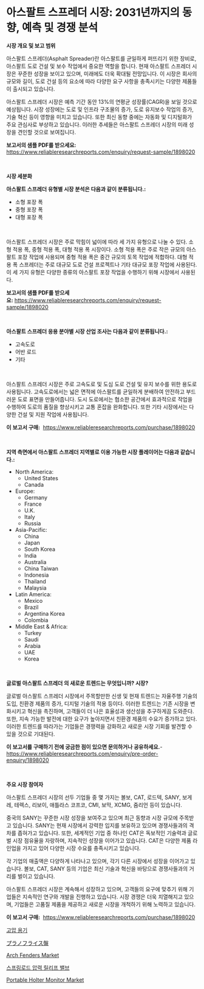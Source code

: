 <p><h1>아스팔트 스프레더 시장: 2031년까지의 동향, 예측 및 경쟁 분석</h1></p><p><strong>시장 개요 및 보고 범위</strong></p>
<p><p>아스팔트 스프레더(Asphalt Spreader)란 아스팔트를 균일하게 퍼뜨리기 위한 장비로, 아스팔트 도로 건설 및 보수 작업에서 중요한 역할을 합니다. 현재 아스팔트 스프레더 시장은 꾸준한 성장을 보이고 있으며, 미래에도 더욱 확대될 전망입니다. 이 시장은 회사의 규모와 길이, 도로 건설 등의 요소에 따라 다양한 요구 사항을 충족시키는 다양한 제품들이 출시되고 있습니다. </p><p>아스팔트 스프레더 시장은 예측 기간 동안 13%의 연평균 성장률(CAGR)을 보일 것으로 예상됩니다. 시장 성장에는 도로 및 인프라 구조물의 증가, 도로 유지보수 작업의 증가, 기술 혁신 등이 영향을 미치고 있습니다. 또한 최신 동향 중에는 자동화 및 디지털화가 주요 관심사로 부상하고 있습니다. 이러한 추세들은 아스팔트 스프레더 시장의 미래 성장을 견인할 것으로 보여집니다. </p></p>
<p><strong>보고서의 샘플 PDF를 받으세요:</strong> <a href="https://www.reliableresearchreports.com/enquiry/request-sample/1898020">https://www.reliableresearchreports.com/enquiry/request-sample/1898020</a></p>
<p>&nbsp;</p>
<p><strong>시장 세분화</strong></p>
<p><strong>아스팔트 스프레더 유형별 시장 분석은 다음과 같이 분류됩니다.:</strong></p>
<p><ul><li>소형 포장 폭</li><li>중형 포장 폭</li><li>대형 포장 폭</li></ul></p>
<p>&nbsp;</p>
<p><p>아스팔트 스프레더 시장은 주로 막힘이 넓이에 따라 세 가지 유형으로 나눌 수 있다. 소형 적용 폭, 중형 적용 폭, 대형 적용 폭 시장이다. 소형 적용 폭은 주로 작은 규모의 아스팔트 포장 작업에 사용되며 중형 적용 폭은 중간 규모의 토목 작업에 적합하다. 대형 적용 폭 스프레더는 주로 대규모 도로 건설 프로젝트나 기타 대규모 포장 작업에 사용된다. 이 세 가지 유형은 다양한 종류의 아스팔트 포장 작업을 수행하기 위해 시장에서 사용된다.</p></p>
<p><strong>보고서의 샘플 PDF를 받으세요:</strong>&nbsp;<a href="https://www.reliableresearchreports.com/enquiry/request-sample/1898020">https://www.reliableresearchreports.com/enquiry/request-sample/1898020</a></p>
<p>&nbsp;</p>
<p><strong> 아스팔트 스프레더 응용 분야별 시장 산업 조사는 다음과 같이 분류됩니다.:</strong></p>
<p><ul><li>고속도로</li><li>어반 로드</li><li>기타</li></ul></p>
<p>&nbsp;</p>
<p><p>아스팔트 스프레더 시장은 주로 고속도로 및 도심 도로 건설 및 유지 보수를 위한 용도로 사용됩니다. 고속도로에서는 넓은 면적에 아스팔트를 균일하게 분배하여 안전하고 부드러운 도로 표면을 만들어줍니다. 도시 도로에서는 협소한 공간에서 효과적으로 작업을 수행하여 도로의 품질을 향상시키고 교통 혼잡을 완화합니다. 또한 기타 시장에서는 다양한 건설 및 지원 작업에 사용됩니다.</p></p>
<p><strong>이 보고서 구매:</strong>&nbsp; <a href="https://www.reliableresearchreports.com/purchase/1898020">https://www.reliableresearchreports.com/purchase/1898020</a></p>
<p>&nbsp;</p>
<p><strong>지역 측면에서 아스팔트 스프레더 지역별로 이용 가능한 시장 플레이어는 다음과 같습니다.:</strong></p>
<p><ul>
    <li>
        North America:
        <ul>
            <li>United States</li>
            <li>Canada</li>
        </ul>
    </li>
    <li>
        Europe:
        <ul>
            <li>Germany</li>
            <li>France</li>
            <li>U.K.</li>
            <li>Italy</li>
            <li>Russia</li>
        </ul>
    </li>
    <li>
        Asia-Pacific:
        <ul>
            <li>China</li>
            <li>Japan</li>
            <li>South Korea</li>
            <li>India</li>
            <li>Australia</li>
            <li>China Taiwan</li>
            <li>Indonesia</li>
            <li>Thailand</li>
            <li>Malaysia</li>
        </ul>
    </li>
    <li>
        Latin America:
        <ul>
            <li>Mexico</li>
            <li>Brazil</li>
            <li>Argentina Korea</li>
            <li>Colombia</li>
        </ul>
    </li>
    <li>
        Middle East & Africa:
        <ul>
            <li>Turkey</li>
            <li>Saudi</li>
            <li>Arabia</li>
            <li>UAE</li>
            <li>Korea</li>
        </ul>
    </li>
    </ul></p>
<p>&nbsp;</p>
<p><strong>글로벌 아스팔트 스프레더 의 새로운 트렌드는 무엇입니까? 시장?</strong></p>
<p><p>글로벌 아스팔트 스프레더 시장에서 주목할만한 신생 및 현재 트렌드는 자율주행 기술의 도입, 친환경 제품의 증가, 디지털 기술의 적용 등이다. 이러한 트렌드는 기존 시장을 변화시키고 혁신을 촉진하며, 고객들이 더 나은 효율성과 생산성을 추구하게끔 도와준다. 또한, 지속 가능한 발전에 대한 요구가 높아지면서 친환경 제품의 수요가 증가하고 있다. 이러한 트렌드를 따라가는 기업들은 경쟁력을 강화하고 새로운 시장 기회를 발견할 수 있을 것으로 기대된다.</p></p>
<p><strong>이 보고서를 구매하기 전에 궁금한 점이 있으면 문의하거나 공유하세요.</strong>- <a href="https://www.reliableresearchreports.com/enquiry/pre-order-enquiry/1898020">https://www.reliableresearchreports.com/enquiry/pre-order-enquiry/1898020</a></p>
<p>&nbsp;</p>
<p><strong>주요 시장 참여자</strong></p>
<p><p>아스팔트 스프레더 시장의 선두 기업들 중 몇 가지는 볼보, CAT, 로드텍, SANY, 보게레, 테렉스, 리보이, 애틀라스 코프코, CMI, 보막, XCMG, 줌리언 등이 있습니다.</p><p>중국의 SANY는 꾸준한 시장 성장을 보여주고 있으며 최근 동향과 시장 규모에 주목받고 있습니다. SANY는 현재 시장에서 강력한 입지를 보유하고 있으며 경쟁사들과의 격차를 좁혀가고 있습니다. 또한, 세계적인 기업 중 하나인 CAT은 독보적인 기술력과 글로벌 시장 점유율을 자랑하며, 지속적인 성장을 이어가고 있습니다. CAT은 다양한 제품 라인업을 가지고 있어 다양한 시장 수요를 충족시키고 있습니다.</p><p>각 기업의 매출액은 다양하게 나타나고 있으며, 각기 다른 시장에서 성장을 이어가고 있습니다. 볼보, CAT, SANY 등의 기업은 최신 기술과 혁신을 바탕으로 경쟁사들과의 거리를 벌이고 있습니다.</p><p>아스팔트 스프레더 시장은 계속해서 성장하고 있으며, 고객들의 요구에 맞추기 위해 기업들은 지속적인 연구와 개발을 진행하고 있습니다. 시장 경쟁은 더욱 치열해지고 있으며, 기업들은 고품질 제품을 제공하고 새로운 시장을 개척하기 위해 노력하고 있습니다.</p></p>
<p><strong>이 보고서 구매:</strong>&nbsp;&nbsp;<a href="https://www.reliableresearchreports.com/purchase/1898020">https://www.reliableresearchreports.com/purchase/1898020</a></p>
<p><p><a href="https://medium.com/@cute_priencsss/%EA%B3%A0%EC%95%95-%EC%9A%A9%EA%B8%B0-%EC%8B%9C%EC%9E%A5%EC%9D%80-%EC%8B%9C%EC%9E%A5-%EC%A0%90%EC%9C%A0%EC%9C%A8-%ED%81%AC%EA%B8%B0-%EB%B0%8F-2031%EB%85%84%EA%B9%8C%EC%A7%80%EC%9D%98-%EC%98%88%EC%B8%A1%EC%97%90-%EC%B4%88%EC%A0%90%EC%9D%84-%EB%A7%9E%EC%B6%94%EA%B3%A0-%EC%9E%88%EC%8A%B5%EB%8B%88%EB%8B%A4-65c1a7b7e29d">고압 용기</a></p><p><a href="https://github.com/joaejkdzgyljvo6/Market-Research-Report-List-1/blob/main/4317535194251.md">プラノフライス盤</a></p><p><a href="https://github.com/johnbach50/Market-Research-Report-List-2/blob/main/arch-fenders-market.md">Arch Fenders Market</a></p><p><a href="https://github.com/idcefvhkdut6/Market-Research-Report-List-1/blob/main/7099179193974.md">스프링로드 압력 릴리프 밸브</a></p><p><a href="https://issuu.com/reportprime-2/docs/portable-holter-monitor-market-size-2030.pptx">Portable Holter Monitor Market</a></p></p>
